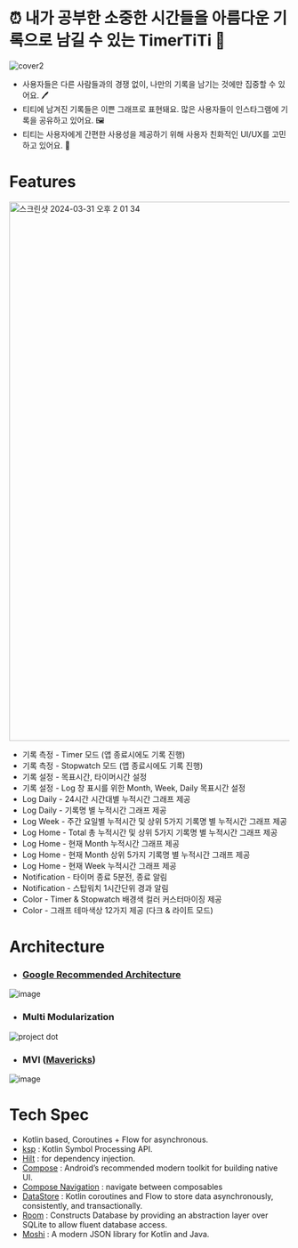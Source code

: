 # ⏰ 내가 공부한 소중한 시간들을 아름다운 기록으로 남길 수 있는 TimerTiTi 📸
![cover2](https://github.com/TimerTiTi/TiTi_Android/assets/61337202/ea2126a7-ce8e-4106-9924-fe266ba354a2)

- 사용자들은 다른 사람들과의 경쟁 없이, 나만의 기록을 남기는 것에만 집중할 수 있어요. 🖊️
- 티티에 남겨진 기록들은 이쁜 그래프로 표현돼요. 많은 사용자들이 인스타그램에 기록을 공유하고 있어요. 🖼
- 티티는 사용자에게 간편한 사용성을 제공하기 위해 사용자 친화적인 UI/UX를 고민하고 있어요. 🦄

# Features
<img width="969" alt="스크린샷 2024-03-31 오후 2 01 34" src="https://github.com/TimerTiTi/TiTi_Android/assets/61337202/3482344a-7c09-47af-a54c-4b03fd91d5eb">

- 기록 측정 - Timer 모드 (앱 종료시에도 기록 진행)
- 기록 측정 - Stopwatch 모드 (앱 종료시에도 기록 진행)
- 기록 설정 - 목표시간, 타이머시간 설정
- 기록 설정 - Log 창 표시를 위한 Month, Week, Daily 목표시간 설정
- Log Daily - 24시간 시간대별 누적시간 그래프 제공
- Log Daily - 기록명 별 누적시간 그래프 제공
- Log Week - 주간 요일별 누적시간 및 상위 5가지 기록명 별 누적시간 그래프 제공
- Log Home - Total 총 누적시간 및 상위 5가지 기록명 별 누적시간 그래프 제공
- Log Home - 현재 Month 누적시간 그래프 제공
- Log Home - 현재 Month 상위 5가지 기록명 별 누적시간 그래프 제공
- Log Home - 현재 Week 누적시간 그래프 제공
- Notification - 타이머 종료 5분전, 종료 알림
- Notification - 스탑워치 1시간단위 경과 알림
- Color - Timer & Stopwatch 배경색 컬러 커스터마이징 제공
- Color - 그래프 테마색상 12가지 제공 (다크 & 라이트 모드)

# Architecture
- ### [Google Recommended Architecture](https://developer.android.com/topic/architecture#recommended-app-arch)
![image](https://github.com/TimerTiTi/TiTi_Android/assets/61337202/be44c90a-3149-4472-85c3-66b6f3ef1a1e)
- ### Multi Modularization
![project dot](https://github.com/TimerTiTi/TiTi_Android/assets/61337202/2d398069-84f0-4295-a2cd-eec0384870a7)
- ### MVI ([Mavericks](https://airbnb.io/mavericks/#/))
![image](https://github.com/TimerTiTi/TiTi_Android/assets/61337202/09c2bcbe-f634-4129-8d57-655c86d1e758)

# Tech Spec
- Kotlin based, Coroutines + Flow for asynchronous.
- [ksp](https://github.com/google/ksp) : Kotlin Symbol Processing API.
- [Hilt](https://dagger.dev/hilt/) : for dependency injection.
- [Compose](https://developer.android.com/develop/ui/compose) : Android’s recommended modern toolkit for building native UI.
- [Compose Navigation](https://developer.android.com/develop/ui/compose/navigation) : navigate between composables
- [DataStore](https://developer.android.com/topic/libraries/architecture/datastore) : Kotlin coroutines and Flow to store data asynchronously, consistently, and transactionally.
- [Room](https://developer.android.com/training/data-storage/room) : Constructs Database by providing an abstraction layer over SQLite to allow fluent database access.
- [Moshi](https://github.com/square/moshi/) : A modern JSON library for Kotlin and Java.



